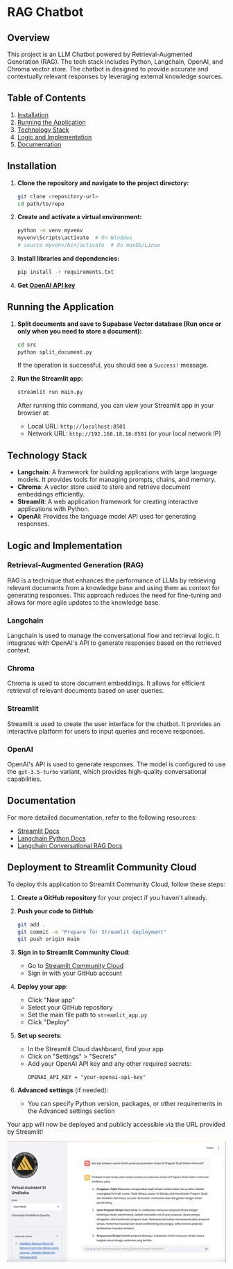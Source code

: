 # RAG Chatbot

## Overview

This project is an LLM Chatbot powered by Retrieval-Augmented Generation (RAG). The tech stack includes Python, Langchain, OpenAI, and Chroma vector store. The chatbot is designed to provide accurate and contextually relevant responses by leveraging external knowledge sources.

## Table of Contents

1. [Installation](#installation)
2. [Running the Application](#running-the-application)
3. [Technology Stack](#technology-stack)
4. [Logic and Implementation](#logic-and-implementation)
5. [Documentation](#documentation)

## Installation

1. **Clone the repository and navigate to the project directory:**
   ```bash
   git clone <repository-url>
   cd path/to/repo
   ```

2. **Create and activate a virtual environment:**
   ```bash
   python -m venv myvenv
   myvenv\Scripts\activate  # On Windows
   # source myvenv/bin/activate  # On macOS/Linux
   ```

3. **Install libraries and dependencies:**
   ```bash
   pip install -r requirements.txt
   ```

4. **Get [OpenAI API key](https://platform.openai.com/account/api-keys)**

## Running the Application

1. **Split documents and save to Supabase Vector database (Run once or only when you need to store a document):**
   ```bash
   cd src
   python split_document.py
   ```

   If the operation is successful, you should see a `Success!` message.

2. **Run the Streamlit app:**
   ```bash
   streamlit run main.py
   ```

   After running this command, you can view your Streamlit app in your browser at:
   - Local URL: `http://localhost:8501`
   - Network URL: `http://192.168.18.16:8501` (or your local network IP)

## Technology Stack

- **Langchain**: A framework for building applications with large language models. It provides tools for managing prompts, chains, and memory.
- **Chroma**: A vector store used to store and retrieve document embeddings efficiently.
- **Streamlit**: A web application framework for creating interactive applications with Python.
- **OpenAI**: Provides the language model API used for generating responses.

## Logic and Implementation

### Retrieval-Augmented Generation (RAG)

RAG is a technique that enhances the performance of LLMs by retrieving relevant documents from a knowledge base and using them as context for generating responses. This approach reduces the need for fine-tuning and allows for more agile updates to the knowledge base.

### Langchain

Langchain is used to manage the conversational flow and retrieval logic. It integrates with OpenAI's API to generate responses based on the retrieved context.

### Chroma

Chroma is used to store document embeddings. It allows for efficient retrieval of relevant documents based on user queries.

### Streamlit

Streamlit is used to create the user interface for the chatbot. It provides an interactive platform for users to input queries and receive responses.

### OpenAI

OpenAI's API is used to generate responses. The model is configured to use the `gpt-3.5-turbo` variant, which provides high-quality conversational capabilities.

## Documentation

For more detailed documentation, refer to the following resources:

- [Streamlit Docs](https://docs.streamlit.io/get-started)
- [Langchain Python Docs](https://python.langchain.com/v0.2/docs/introduction/)
- [Langchain Conversational RAG Docs](https://python.langchain.com/v0.2/docs/tutorials/qa_chat_history/)

## Deployment to Streamlit Community Cloud

To deploy this application to Streamlit Community Cloud, follow these steps:

1. **Create a GitHub repository** for your project if you haven't already.

2. **Push your code to GitHub**:
   ```bash
   git add .
   git commit -m "Prepare for Streamlit deployment"
   git push origin main
   ```

3. **Sign in to Streamlit Community Cloud**:
   - Go to [Streamlit Community Cloud](https://share.streamlit.io/)
   - Sign in with your GitHub account

4. **Deploy your app**:
   - Click "New app"
   - Select your GitHub repository
   - Set the main file path to `streamlit_app.py`
   - Click "Deploy"

5. **Set up secrets**:
   - In the Streamlit Cloud dashboard, find your app
   - Click on "Settings" > "Secrets"
   - Add your OpenAI API key and any other required secrets:
     ```
     OPENAI_API_KEY = "your-openai-api-key"
     ```

6. **Advanced settings** (if needed):
   - You can specify Python version, packages, or other requirements in the Advanced settings section

Your app will now be deployed and publicly accessible via the URL provided by Streamlit!

![alt text](image.png)